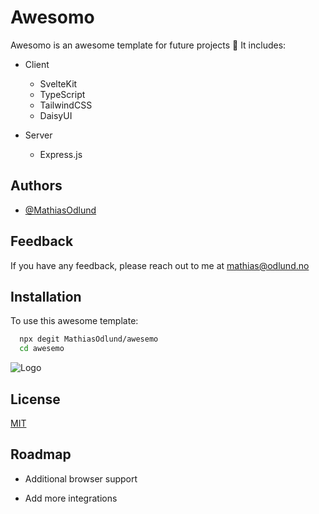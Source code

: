 
# Awesomo

Awesomo is an awesome template for future projects 🚀
It includes:
- Client
    - SvelteKit
    - TypeScript
    - TailwindCSS
    - DaisyUI

- Server
    - Express.js
    

## Authors

- [@MathiasOdlund](https://github.com/MathiasOdlund)


## Feedback

If you have any feedback, please reach out to me at mathias@odlund.no


## Installation

To use this awesome template:

```bash
  npx degit MathiasOdlund/awesemo
  cd awesemo
```
    
![Logo](https://m.media-amazon.com/images/M/MV5BNjc2OWNiZTktYTJmZS00ZTNkLWEzMjUtODEwMzc1MDFlZDZmXkEyXkFqcGdeQXVyNTM3MDMyMDQ@._V1_.jpg)


## License

[MIT](https://choosealicense.com/licenses/mit/)


## Roadmap

- Additional browser support

- Add more integrations

